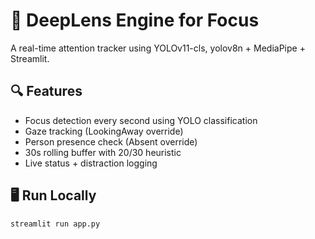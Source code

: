 # 🧠 DeepLens Engine for Focus

A real-time attention tracker using YOLOv11-cls, yolov8n + MediaPipe + Streamlit.

## 🔍 Features
- Focus detection every second using YOLO classification
- Gaze tracking (LookingAway override)
- Person presence check (Absent override)
- 30s rolling buffer with 20/30 heuristic
- Live status + distraction logging

## 🖥️ Run Locally

```bash
streamlit run app.py

